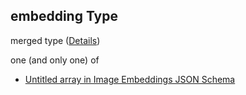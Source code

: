 ## embedding Type

merged type ([Details](image_embeddings-properties-embedding.md))

one (and only one) of

*   [Untitled array in Image Embeddings JSON Schema](image_embeddings-properties-embedding-oneof-0.md "check type definition")

